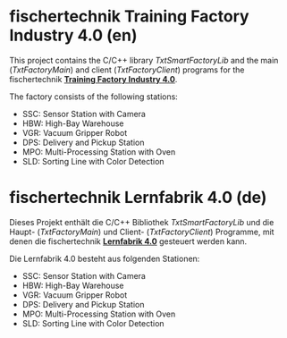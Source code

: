# fischertechnik Training Factory Industry 4.0 (en)
This project contains the C/C++ library *TxtSmartFactoryLib* and the main (*TxtFactoryMain*) and client (*TxtFactoryClient*) programs
for the fischertechnik [**Training Factory Industry 4.0**](https://www.fischertechnik.de/en/service/elearning/teaching/lernfabrik-4).

The factory consists of the following stations:
* SSC: Sensor Station with Camera
* HBW: High-Bay Warehouse
* VGR: Vacuum Gripper Robot
* DPS: Delivery and Pickup Station
* MPO: Multi-Processing Station with Oven
* SLD: Sorting Line with Color Detection

# fischertechnik Lernfabrik 4.0 (de)
Dieses Projekt enthält die C/C++ Bibliothek *TxtSmartFactoryLib* und die Haupt- (*TxtFactoryMain*) und Client- (*TxtFactoryClient*) Programme,
mit denen die fischertechnik [**Lernfabrik 4.0**](https://www.fischertechnik.de/de-de/service/elearning/lehren/lernfabrik-4) gesteuert werden kann.

Die Lernfabrik 4.0 besteht aus folgenden Stationen:
* SSC: Sensor Station with Camera
* HBW: High-Bay Warehouse
* VGR: Vacuum Gripper Robot
* DPS: Delivery and Pickup Station
* MPO: Multi-Processing Station with Oven
* SLD: Sorting Line with Color Detection
